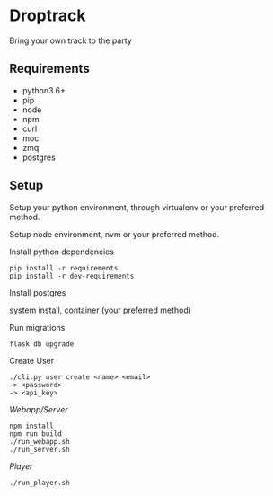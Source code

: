 Droptrack
=========

Bring your own track to the party


Requirements
------------

- python3.6+
- pip
- node
- npm
- curl
- moc
- zmq
- postgres


Setup
-----

Setup your python environment, through virtualenv or your preferred method.

Setup node environment, nvm or your preferred method.

Install python dependencies

    pip install -r requirements
    pip install -r dev-requirements

Install postgres

system install, container (your preferred method)

Run migrations

    flask db upgrade

Create User

    ./cli.py user create <name> <email>
    -> <password>
    -> <api_key>

*Webapp/Server*

    npm install
    npm run build
    ./run_webapp.sh
    ./run_server.sh

*Player*

    ./run_player.sh
